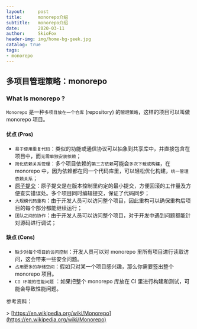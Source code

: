 ```yaml
---
layout:     post
title:      monorepo介绍
subtitle:   monorepo介绍
date:       2020-03-11
author:     SkioFox
header-img: img/home-bg-geek.jpg
catalog: true
tags:
- monorepo
---
```


## 多项目管理策略：monorepo

### What Is monorepo ?

 `Monorepo` 是一种`多项目放在一个仓库` (repository) 的`管理策略`，这样的项目可以叫做 monorepo 项目。

#### 优点 (Pros)

* `易于使用重复代码`：类似的功能或通信协议可以抽象到共享库中，并直接包含在项目中，而`无需单独安装依赖`；
* `简化依赖关系管理`：多个项目依赖的`第三方依赖`可能会`多次下载或构建`，在 monorepo 中，因为依赖都在同一个代码库里，可以轻松优化构建，`统一管理依赖关系`；
* [原子提交](https://en.wikipedia.org/wiki/Atomic_commit#Revision_control)：原子提交是在版本控制里约定的最小提交，方便回滚的工作量及方便查实错误处。多个项目同时编辑提交，保证了代码同步；
* `大规模代码重构`：由于开发人员可以访问整个项目，因此重构可以确保重构后项目的每个部分都能继续运行；
* `团队之间的协作`：由于开发人员可以访问整个项目，对于开发中遇到问题都能针对源码进行调试；

#### 缺点 (Cons)

* `缺少对每个项目的访问控制`：开发人员可以对 monorepo 里所有项目进行读取访问，这会带来一些安全问题。
* `占用更多的存储空间`：假如只对某一个项目感兴趣，那么你需要签出整个 monorepo 项目。
* `CI 环境的性能问题` ：如果把整个 monorepo 库放在 CI 里进行构建和测试，可能会导致性能问题。

参考资料：

\> [https://en.wikipedia.org/wiki/Monorepo](https://en.wikipedia.org/wiki/Monorepo)